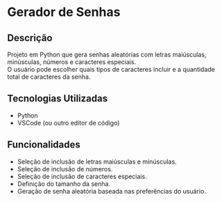 # Gerador de Senhas

## Descrição
Projeto em Python que gera senhas aleatórias com letras maiúsculas, minúsculas, números e caracteres especiais.  
O usuário pode escolher quais tipos de caracteres incluir e a quantidade total de caracteres da senha.

## Tecnologias Utilizadas
- Python
- VSCode (ou outro editor de código)

## Funcionalidades
- Seleção de inclusão de letras maiúsculas e minúsculas.
- Seleção de inclusão de números.
- Seleção de inclusão de caracteres especiais.
- Definição do tamanho da senha.
- Geração de senha aleatória baseada nas preferências do usuário.
  
